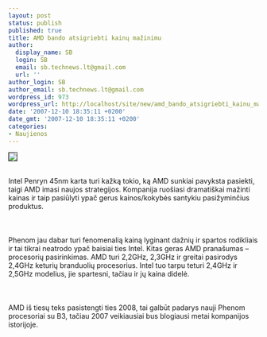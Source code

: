 ```yaml
---
layout: post
status: publish
published: true
title: AMD bando atsigriebti kainų mažinimu
author:
  display_name: SB
  login: SB
  email: sb.technews.lt@gmail.com
  url: ''
author_login: SB
author_email: sb.technews.lt@gmail.com
wordpress_id: 973
wordpress_url: http://localhost/site/new/amd_bando_atsigriebti_kainu_mazinimu/
date: '2007-12-10 18:35:11 +0200'
date_gmt: '2007-12-10 18:35:11 +0200'
categories:
- Naujienos
---
```

<div class="imgright"><img src="http://img45.imageshack.us/img45/4645/imagesrh2.jpg" border="1"></div>
<p><br>Intel Penryn 45nm karta turi kažką tokio, ką AMD sunkiai pavyksta pasiekti, taigi AMD imasi naujos strategijos. Kompanija ruošiasi dramatiškai mažinti kainas ir taip pasiūlyti ypač gerus kainos/kokybės santykiu pasižyminčius produktus.<br />
<br><br />
<br>Phenom jau dabar turi fenomenalią kainą lyginant dažnių ir spartos rodikliais ir tai tikrai neatrodo ypač baisiai ties Intel. Kitas geras AMD pranašumas – procesorių pasirinkimas. AMD turi 2,2GHz, 2,3GHz ir greitai pasirodys 2,4GHz keturių branduolių procesorius. Intel tuo tarpu teturi 2,4GHz ir 2,5GHz modelius, jie spartesni, tačiau ir jų kaina didelė.<br />
<br><br />
<br>AMD iš tiesų teks pasistengti ties 2008, tai galbūt padarys nauji Phenom procesoriai su B3, tačiau 2007 veikiausiai bus blogiausi metai kompanijos istorijoje.<br />
<br></p>
